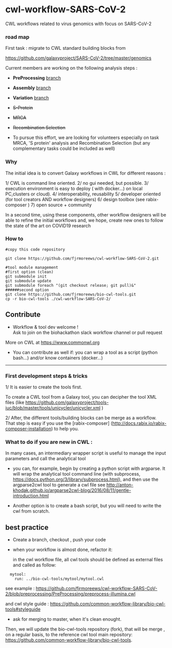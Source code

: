 # cwl-workflow-SARS-CoV-2
CWL workflows related to virus genomics with focus on SARS-CoV-2


### road map
First task : migrate to CWL standard building blocks from 

https://github.com/galaxyproject/SARS-CoV-2/tree/master/genomics


Current members are working on the following analysis steps : 

- **PreProcessing** [branch](https://github.com/fjrmoreews/cwl-workflow-SARS-CoV-2/tree/preprocessing/PreProcessing)
- **Assembly** [branch](https://github.com/fjrmoreews/cwl-workflow-SARS-CoV-2/tree/assembly/Assembly)
- **Variation** [branch](https://github.com/fjrmoreews/cwl-workflow-SARS-CoV-2/tree/variation/Variation)
- ~~S-Protein~~
- ~~MRCA~~
- ~~Recombination Selection~~

- To pursue this effort, we are looking for volunteers especially on task MRCA,
'S protein' analysis and Recombination Selection (but any complementary tasks  could be included as well)

### Why

The initial idea is to convert  Galaxy workflows in CWL
for different reasons : 

1/ CWL  is command line oriented. 
2/ no gui needed, but possible.
3/ execution environment is easy to deploy 
( with docker...) on local PC,clusters or cloud).
4/ interoperability, reusability
5/ developer oriented (for tool creators AND workflow designers)
6/ design toolbox (see rabix-composer )
7) open source + community

In a second time, using these components, other workflow designers will be able to refine the initial workflows and, we hope,  create new ones to follow the state of the art on COVID19 research



### How to 


```
#copy this code repository 

git clone https://github.com/fjrmoreews/cwl-workflow-SARS-CoV-2.git

#tool module management
#first option (clean)
git submodule init
git submodule update
git submodule foreach "(git checkout release; git pull)&"
######second option
git clone https://github.com/fjrmoreews/bio-cwl-tools.git
cp -r bio-cwl-tools ./cwl-workflow-SARS-CoV-2/
```

##  Contribute

- Workflow & tool dev  welcome !  
Ask to join on the biohackathon slack workflow channel
or pull request

More on CWL at https://www.commonwl.org

-  You can contribute as well if:
  you can wrap a tool as a script (python bash...)
  and/or know containers (docker...)
  

------------------
### First development steps & tricks

1/ It is easier to create the tools first.

To create a CWL tool from a Galaxy tool, you can 
decipher the tool XML files (like https://github.com/galaxyproject/tools-iuc/blob/master/tools/unicycler/unicycler.xml )


2/ After, the different tools/building blocks can be merge as a workflow. That step is easy if you use the [rabix-composer] (http://docs.rabix.io/rabix-composer-installation) to help you.



### What to do if you are new in CWL :

In many cases, an intermediary wrapper script is useful  to manage the input parameters and call the analytical tool

- you can, for example, begin by creating a python script with argparse. 
It will wrap the analytical tool command line (with subprocess, https://docs.python.org/3/library/subprocess.html), and then use the argparse2cwl tool to generate a  cwl file
see http://anton-khodak.github.io/argparse2cwl-blog/2016/08/11/gentle-introduction.html 


- Another option is to create a bash script, but you will need to write the cwl from scratch.  

##  best practice

- Create a branch, checkout , push your code 
- when your workflow is almost done, refactor it: 

  in the cwl workflow file, all  cwl tools should be defined as external files and called as follow:
```
  mytool:
    run: ../bio-cwl-tools/mytool/mytool.cwl
```

see example :  https://github.com/fjrmoreews/cwl-workflow-SARS-CoV-2/blob/preprocessing/PreProcessing/preprocess-illumina.cwl

and cwl style guide : https://github.com/common-workflow-library/bio-cwl-tools#styleguide

 - ask for merging to master, when it's clean enought.
  
  
Then,  we will  update the bio-cwl-tools repository (fork), that will be merge , on a regular basis,  to the reference 
cwl tool main repository: https://github.com/common-workflow-library/bio-cwl-tools.



<!-- -->


